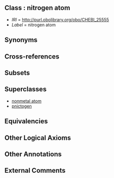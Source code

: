 
## Class : nitrogen atom

 * *IRI* = http://purl.obolibrary.org/obo/CHEBI_25555
 * *Label* = nitrogen atom

## Synonyms


## Cross-references


## Subsets


## Superclasses

 * [nonmetal atom](../../CHEBI/85/CHEBI_25585.md)
 * [pnictogen](../../CHEBI/00/CHEBI_33300.md)

## Equivalencies


## Other Logical Axioms


## Other Annotations


## External Comments

